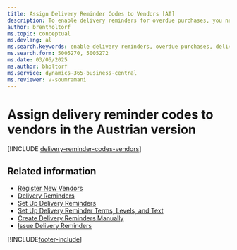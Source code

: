 ```yaml
---
title: Assign Delivery Reminder Codes to Vendors [AT]
description: To enable delivery reminders for overdue purchases, you need to assign delivery reminder terms to vendors in the Austrian version.
author: brentholtorf
ms.topic: conceptual
ms.devlang: al
ms.search.keywords: enable delivery reminders, overdue purchases, delivery reminder terms
ms.search.form: 5005270, 5005272
ms.date: 03/05/2025
ms.author: bholtorf
ms.service: dynamics-365-business-central
ms.reviewer: v-soumramani
---
```


# Assign delivery reminder codes to vendors in the Austrian version

[!INCLUDE [delivery-reminder-codes-vendors](../includes/ATCHDE/delivery-reminder-codes-vendors.md)]

## Related information

- [Register New Vendors](../../purchasing-how-register-new-vendors.md)  
- [Delivery Reminders](delivery-reminders.md)  
- [Set Up Delivery Reminders](how-to-set-up-delivery-reminders.md)  
- [Set Up Delivery Reminder Terms, Levels, and Text](how-to-set-up-delivery-reminder-terms-levels-and-text.md)  
- [Create Delivery Reminders Manually](how-to-create-delivery-reminders-manually.md)  
- [Issue Delivery Reminders](how-to-issue-delivery-reminders.md)  

[!INCLUDE[footer-include](../../includes/footer-banner.md)]
